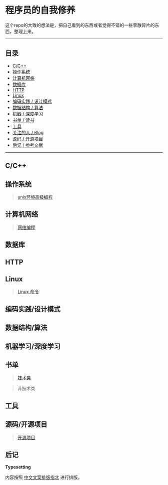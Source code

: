 # 程序员的自我修养

这个repo的大致的想法是，把自己看到的东西或者觉得不错的一些零散碎片的东西，整理上来。


-----

## 目录

* [C/C++](#C/C++)
* [操作系统](#操作系统)
* [计算机网络](#计算机网络)
* [数据库](#数据库)
* [HTTP](#HTTP)
* [Linux](#Linux)
* [编码实践 / 设计模式](#编码实践/设计模式)
* [数据结构 / 算法](#数据结构/算法)
* [机器 / 深度学习](#机器学习/深度学习)
* [书单 / 读书](#书单)
* [工具](#工具)
* [关注的人 / Blog](#关注的人/Blog)
* [源码 / 开源项目](#源码/开源项目)
* [后记 / 参考文献](#后记)

---

## C/C++

## 操作系统

> [unix环境高级编程](https://github.com/zhaozhengcoder/CoderNoteBook/blob/master/note/apue.md)

## 计算机网络

> [网络编程](https://github.com/zhaozhengcoder/CoderNoteBook/blob/master/note/%E7%BD%91%E7%BB%9C%E7%BC%96%E7%A8%8B.md)

## 数据库

## HTTP

## Linux

> [Linux 命令](https://github.com/zhaozhengcoder/CoderNoteBook/blob/master/note/linux%E5%91%BD%E4%BB%A4.md)

## 编码实践/设计模式

## 数据结构/算法

## 机器学习/深度学习

## 书单

> [技术类](https://github.com/zhaozhengcoder/CoderNoteBook/blob/master/note/技术类的书单.md)

> 非技术类

## 工具

## 源码/开源项目

> [开源项目]()

## 后记

**Typesetting**

内容按照 [中文文案排版指北](https://mazhuang.org/wiki/chinese-copywriting-guidelines/) 进行排版。
